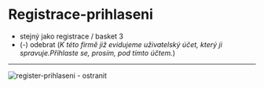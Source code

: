 # Registrace-prihlaseni

- stejný jako registrace / basket 3
- (-) odebrat (*K této firmě již evidujeme uživatelský účet, který ji spravuje.Přihlaste se, prosím, pod tímto účtem.*)


<hr>

![register-prihlaseni - ostranit](https://user-images.githubusercontent.com/59166385/172816707-4bd31c47-35e7-4f15-9006-0a54ae97fe86.png)
